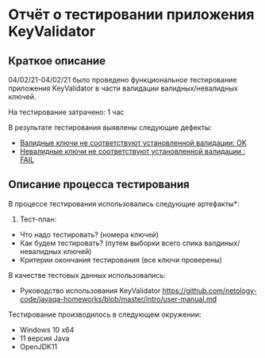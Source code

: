 # Отчёт о тестировании приложения KeyValidator

## Краткое описание
04/02/21-04/02/21  было проведено функциональное тестирование приложения KeyValidator в части валидации валидных/невалидных ключей.

На тестирование затрачено: 1 час

В результате тестирования выявлены следующие дефекты:

* [Валидные ключи не соответствуют установленной валидации: OK](https://github.com/AnastasiiaGanieva/HomeJava/issues/1)
*  [Невалидные ключи не соответствуют установленной валидации : FAIL](https://github.com/AnastasiiaGanieva/HomeJava/issues/2)

## Описание процесса тестирования
В процессе тестирования использовались следующие артефакты*:
1. Тест-план:
* Что надо тестировать? (номера ключей)
* Как будем тестировать? (путем выборки всего спика валдиных/невалидных ключей)
* Критерии окончания тестирования (все ключи проверены)

В качестве тестовых данных использовались:
* Руководство использования KeyValidator https://github.com/netology-code/javaqa-homeworks/blob/master/intro/user-manual.md


Тестирование производилось в следующем окружении:
* Windows 10 x64
* 11 версия Java
* OpenJDK11
